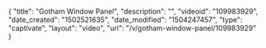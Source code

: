 {
    "title": "Gotham Window Panel",
    "description": "",
    "videoid": "109983929",
    "date_created": "1502521635",
    "date_modified": "1504247457",
    "type": "captivate",
    "layout": "video",
    "url": "\/v\/gotham-window-panel\/109983929"
}
